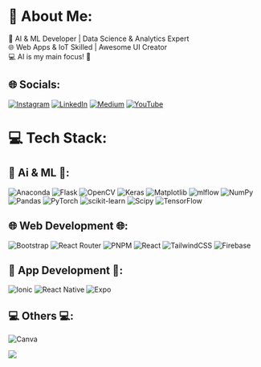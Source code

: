 # 💫 About Me:
🤖 AI & ML Developer | Data Science & Analytics Expert<br>🌐 Web Apps & IoT Skilled | Awesome UI Creator<br>💻 AI is my main focus! 👾


## 🌐 Socials:
[![Instagram](https://img.shields.io/badge/Instagram-%23E4405F.svg?logo=Instagram&logoColor=white)](https://instagram.com/banishjeffi) [![LinkedIn](https://img.shields.io/badge/LinkedIn-%230077B5.svg?logo=linkedin&logoColor=white)](https://linkedin.com/in/banishj) [![Medium](https://img.shields.io/badge/Medium-12100E?logo=medium&logoColor=white)](https://medium.com/@banish.in) [![YouTube](https://img.shields.io/badge/YouTube-%23FF0000.svg?logo=YouTube&logoColor=white)](https://youtube.com/@banishjeffi) 

# 💻 Tech Stack:
## 🤖 Ai & ML 🤖:
![Anaconda](https://img.shields.io/badge/Anaconda-%2344A833.svg?style=plastic&logo=anaconda&logoColor=white) ![Flask](https://img.shields.io/badge/flask-%23000.svg?style=plastic&logo=flask&logoColor=white)  ![OpenCV](https://img.shields.io/badge/opencv-%23white.svg?style=plastic&logo=opencv&logoColor=white) ![Keras](https://img.shields.io/badge/Keras-%23D00000.svg?style=plastic&logo=Keras&logoColor=white) ![Matplotlib](https://img.shields.io/badge/Matplotlib-%23ffffff.svg?style=plastic&logo=Matplotlib&logoColor=black) ![mlflow](https://img.shields.io/badge/mlflow-%23d9ead3.svg?style=plastic&logo=numpy&logoColor=blue) ![NumPy](https://img.shields.io/badge/numpy-%23013243.svg?style=plastic&logo=numpy&logoColor=white) ![Pandas](https://img.shields.io/badge/pandas-%23150458.svg?style=plastic&logo=pandas&logoColor=white) ![PyTorch](https://img.shields.io/badge/PyTorch-%23EE4C2C.svg?style=plastic&logo=PyTorch&logoColor=white) ![scikit-learn](https://img.shields.io/badge/scikit--learn-%23F7931E.svg?style=plastic&logo=scikit-learn&logoColor=white) ![Scipy](https://img.shields.io/badge/SciPy-%230C55A5.svg?style=plastic&logo=scipy&logoColor=%white) ![TensorFlow](https://img.shields.io/badge/TensorFlow-%23FF6F00.svg?style=plastic&logo=TensorFlow&logoColor=white)

## 🌐 Web Development 🌐:
![Bootstrap](https://img.shields.io/badge/bootstrap-%238511FA.svg?style=plastic&logo=bootstrap&logoColor=white) ![React Router](https://img.shields.io/badge/React_Router-CA4245?style=plastic&logo=react-router&logoColor=white) ![PNPM](https://img.shields.io/badge/pnpm-%234a4a4a.svg?style=plastic&logo=pnpm&logoColor=f69220) ![React](https://img.shields.io/badge/react-%2320232a.svg?style=plastic&logo=react&logoColor=%2361DAFB) ![TailwindCSS](https://img.shields.io/badge/tailwindcss-%2338B2AC.svg?style=plastic&logo=tailwind-css&logoColor=white) ![Firebase](https://img.shields.io/badge/Firebase-039BE5?style=plastic&logo=Firebase&logoColor=white) 

## 📱 App Development 📱:
![Ionic](https://img.shields.io/badge/Ionic-%233880FF.svg?style=plastic&logo=Ionic&logoColor=white) ![React Native](https://img.shields.io/badge/react_native-%2320232a.svg?style=plastic&logo=react&logoColor=%2361DAFB) ![Expo](https://img.shields.io/badge/expo-1C1E24?style=plastic&logo=expo&logoColor=#D04A37) 

## 💻 Others 💻:
![Canva](https://img.shields.io/badge/Canva-%2300C4CC.svg?style=plastic&logo=Canva&logoColor=white)


[![](https://visitcount.itsvg.in/api?id=banishjeffi&icon=0&color=0)](https://visitcount.itsvg.in)
